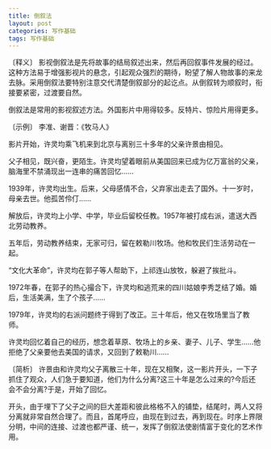 ```yaml
---
title: 倒叙法
layout: post
categories: 写作基础
tags: 写作基础
---
```


〔释义〕 影视倒叙法是先将故事的结局叙述出来，然后再回叙事件发展的经过。这种方法易于增强影视片的悬念，引起观众强烈的期待，盼望了解人物故事的来龙去脉。采用倒叙法要特别注意交代清楚倒叙部分的起讫点。从倒叙转为顺叙时，衔接要紧密，过渡要自然。

倒叙法是常用的影视叙述方法。外国影片中用得较多。反特片、惊险片用得更多。

〔示例〕 李准、谢晋：《牧马人》

影片开始，许灵均乘飞机来到北京与离别三十多年的父亲许景由相见。

父子相见，既兴奋，更陌生。许灵均望着眼前从美国回来已成为亿万富翁的父亲，脑海里不禁涌现出一连串的痛苦回忆……

1939年，许灵均出生。后来，父母感情不合，父弃家出走去了国外。十一岁时，母亲去世。他孤苦伶仃……

解放后，许灵均上小学、中学，毕业后留校任教。1957年被打成右派，遣送大西北劳动教养。

五年后，劳动教养结束，无家可归，留在敕勒川牧场。他和牧民们生活劳动在一起。

“文化大革命”，许灵均在郭子等人帮助下，上祁连山放牧，躲避了挨批斗。

1972年春，在郭子的热心撮合下，许灵均和逃荒来的四川姑娘李秀芝结了婚。婚后，生活美满，生了个孩子……

1979年，许灵均的右派问题终于得到了改正。三十年后，他又在牧场里当了教师。

许灵均回忆着自己的经历，想念着草原、牧场上的乡亲、妻子、儿子、学生……他拒绝了父亲要他去美国的请求，又回到了敕勒川……

〔简析〕 许景由和许灵均父子离散三十年，现在又相聚，这一影片开头，一下子抓住了观众，人们急于要知道，他们为什么分离?这三十年是怎么过来的?今后还会不会分离?于是，开始了回忆。

开头，由于埋下了父子之间的巨大差距和彼此格格不入的铺垫，结尾时，两人又将分离就非常自然合理了。而且，首尾呼应，由现在到过去，再到现在。时序上界限分明，中间的连接、过渡也都严谨、统一，发挥了倒叙法使剧情富于变化的艺术作用。 